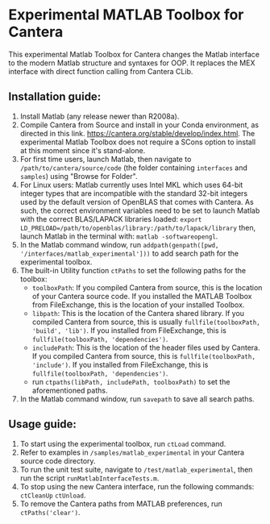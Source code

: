 # Experimental MATLAB Toolbox for Cantera
This experimental Matlab Toolbox for Cantera changes the Matlab interface to the modern
Matlab structure and syntaxes for OOP. It replaces the MEX interface with direct
function calling from Cantera CLib.

## Installation guide:

1. Install Matlab (any release newer than R2008a).
2. Compile Cantera from Source and install in your Conda environment, as directed in
   this link. https://cantera.org/stable/develop/index.html. The
   experimental Matlab Toolbox does not require a SCons option to install at this moment
   since it's stand-alone.
3. For first time users, launch Matlab, then navigate to `/path/to/cantera/source/code`
   (the folder containing `interfaces` and `samples`) using "Browse for Folder".
4. For Linux users: Matlab currently uses Intel MKL which uses 64-bit integer types
   that are incompatible with the standard 32-bit integers used by the default version
   of OpenBLAS that comes with Cantera. As such, the correct environment variables
   need to be set to launch Matlab with the correct BLAS/LAPACK libraries loaded:
   `export LD_PRELOAD=/path/to/openblas/library:/path/to/lapack/library`
   then, launch Matlab in the terminal with:
   `matlab -softwareopengl`.
5. In the Matlab command window, run
   `addpath(genpath([pwd, '/interfaces/matlab_experimental']))` to add search path for
   the experimental toolbox.
6. The built-in Utility function `ctPaths` to set the following paths for the toolbox:
   - `toolboxPath`: If you compiled Cantera from source, this is the location of your
   Cantera source code. If you installed the MATLAB Toolbox from FileExchange, this is
   the location of your installed Toolbox.
   - `libpath`: This is the location of the Cantera shared library. If you compiled
   Cantera from source, this is usually `fullfile(toolboxPath, 'build', 'lib')`.
   If you installed from FileExchange, this is `fullfile(toolboxPath, 'dependencies')`.
   - `includePath`: This is the location of the header files used by Cantera.
   If you compiled Cantera from source, this is `fullfile(toolboxPath, 'include')`.
   If you installed from FileExchange, this is `fullfile(toolboxPath, 'dependencies')`.
   - run `ctpaths(libPath, includePath, toolboxPath)` to set the aforementioned paths.
7. In the Matlab command window, run `savepath` to save all search paths.

## Usage guide:

1. To start using the experimental toolbox, run `ctLoad` command.
2. Refer to examples in `/samples/matlab_experimental` in your
   Cantera source code directory.
3. To run the unit test suite, navigate to `/test/matlab_experimental`,
   then run the script `runMatlabInterfaceTests.m`.
4. To stop using the new Cantera interface, run the following commands:
   `ctCleanUp`
   `ctUnload`.
5. To remove the Cantera paths from MATLAB preferences, run `ctPaths('clear')`.
